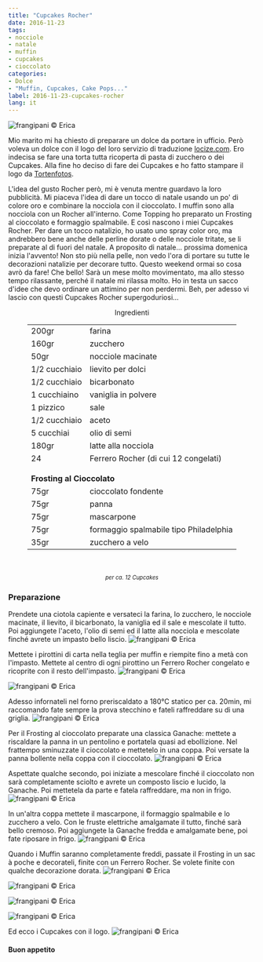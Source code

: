 ```yaml
---
title: "Cupcakes Rocher"
date: 2016-11-23
tags:
- nocciole
- natale
- muffin
- cupcakes
- cioccolato
categories:
- Dolce
- "Muffin, Cupcakes, Cake Pops..."
label: 2016-11-23-cupcakes-rocher
lang: it
---
```

![](header.jpg "frangipani © Erica")

Mio marito mi ha chiesto di preparare un dolce da portare in ufficio. Però voleva un dolce con il logo del loro servizio di traduzione <a href="http://locize.com" target="_blank">locize.com</a>. Ero indecisa se fare una torta tutta ricoperta di pasta di zucchero o dei Cupcakes. Alla fine ho deciso di fare dei Cupcakes e ho fatto stampare il logo da <a href="http://www.tortenfotos.ch" target="_blank">Tortenfotos</a>. 

L'idea del gusto Rocher però, mi è venuta mentre guardavo la loro pubblicità. Mi piaceva l'idea di dare un tocco di natale usando un po' di colore oro e combinare la nocciola con il cioccolato. I muffin sono alla nocciola con un Rocher all'interno. Come Topping ho preparato un Frosting al cioccolato e formaggio spalmabile. E così nascono i miei Cupcakes Rocher. Per dare un tocco natalizio, ho usato uno spray color oro, ma andrebbero bene anche delle perline dorate o delle nocciole tritate, se li preparate al di fuori del natale. A proposito di natale... prossima domenica inizia l'avvento! Non sto più nella pelle, non vedo l'ora di portare su tutte le decorazioni natalizie per decorare tutto. Questo weekend ormai so cosa avrò da fare! Che bello! Sarà un mese molto movimentato, ma allo stesso tempo rilassante, perché il natale mi rilassa molto. Ho in testa un sacco d'idee che devo ordinare un attimino per non perdermi. Beh, per adesso vi lascio con questi Cupcakes Rocher supergoduriosi...

<div id="wrapper" style="text-align: center">
  <div id="yourdiv" style="display: inline-block;">
    <div class="ingredients">
      <div class="ingredients-title">Ingredienti</div>
      <table>
        <tbody>
          <tr>
            <td>200gr</td>
            <td>farina</td>
          </tr>
          <tr>
            <td>160gr</td>
            <td>zucchero</td>
          </tr>
          <tr>
            <td>50gr</td>
            <td>nocciole macinate</td>
          </tr>
          <tr>
            <td>1/2 cucchiaio</td>
            <td>lievito per dolci</td>
          </tr>
          <tr>
            <td>1/2 cucchiaio</td>
            <td>bicarbonato</td>
          </tr>
          <tr>
            <td>1 cucchiaino</td>
            <td>vaniglia in polvere</td>
          </tr>
          <tr>
            <td>1 pizzico</td>
            <td>sale</td>
          </tr>
          <tr>
            <td>1/2 cucchiaio</td>
            <td>aceto</td>
          </tr>
          <tr>
            <td>5 cucchiai</td>
            <td>olio di semi</td>
          </tr>
          <tr>
            <td>180gr</td>
            <td>latte alla nocciola</td>
          </tr>
          <tr>
            <td>24</td>
            <td>Ferrero Rocher (di cui 12 congelati)</td>
          </tr>
          <tr style="height: 15px;"></tr>
          <tr>          
            <td colspan="2"><b>Frosting al Cioccolato</b></td>
          </tr>      
          <tr>
            <td>75gr</td>
            <td>cioccolato fondente</td>
          </tr>
          <tr>
            <td>75gr</td>
            <td>panna</td>
          </tr>
          <tr>
            <td>75gr</td>
            <td>mascarpone</td>
          </tr>
          <tr>
            <td>75gr</td>
            <td>formaggio spalmabile tipo Philadelphia</td>
          </tr>
          <tr>
            <td>35gr</td>
            <td>zucchero a velo</td>    
          </tr>
        </tbody>
      </table>
      <br></br>
      <i class="pull-right" style="font-size: 80%;">per ca. 12 Cupcakes</i>
    </div>
  </div>
</div>


<h3>
  <font color="grey">
    <i class="fa-solid fa-gears"></i>
  </font> Preparazione
</h3>

Prendete una ciotola capiente e versateci la farina, lo zucchero, le nocciole macinate, il lievito, il bicarbonato, la vaniglia ed il sale e mescolate il tutto.
Poi aggiungete l'aceto, l'olio di semi ed il latte alla nocciola e mescolate finché avrete un impasto bello liscio.
![](impasto.jpg "frangipani © Erica")

Mettete i pirottini di carta nella teglia per muffin e riempite fino a metà con l'impasto. Mettete al centro di ogni pirottino un Ferrero Rocher congelato e ricoprite con il resto dell'impasto.
![](pirottini.jpg "frangipani © Erica")

![](teglia.jpg "frangipani © Erica")

Adesso infornateli nel forno preriscaldato a 180°C statico per ca. 20min, mi raccomando fate sempre la prova stecchino e fateli raffreddare su di una griglia.
![](muffin.jpg "frangipani © Erica")

Per il Frosting al cioccolato preparate una classica Ganache: mettete a riscaldare la panna in un pentolino e portatela quasi ad ebollizione. Nel frattempo sminuzzate il cioccolato e mettetelo in una coppa. Poi versate la panna bollente nella coppa con il cioccolato.
![](pannaecioccolato.jpg "frangipani © Erica")

Aspettate qualche secondo, poi iniziate a mescolare finché il cioccolato non sarà completamente sciolto e avrete un composto liscio e lucido, la Ganache. Poi mettetela da parte e fatela raffreddare, ma non in frigo.
![](ganache.jpg "frangipani © Erica")

In un'altra coppa mettete il mascarpone, il formaggio spalmabile e lo zucchero a velo. Con le fruste elettriche amalgamate il tutto, finché sarà bello cremoso. Poi aggiungete la Ganache fredda e amalgamate bene, poi fate riposare in frigo.
![](frosting.jpg "frangipani © Erica")

Quando i Muffin saranno completamente freddi, passate il Frosting in un sac à poche e decorateli, finite con un Ferrero Rocher. Se volete finite con qualche decorazione dorata.
![](risultato1.jpg "frangipani © Erica")

![](risultato2.jpg "frangipani © Erica")

![](risultato3.jpg "frangipani © Erica")

![](risultato4.jpg "frangipani © Erica")

Ed ecco i Cupcakes con il logo.
![](locize.jpg "frangipani © Erica")

<h4>Buon appetito
  <font color="red">
    <i class="fa-regular fa-face-smile"></i>
  </font>
</h4>